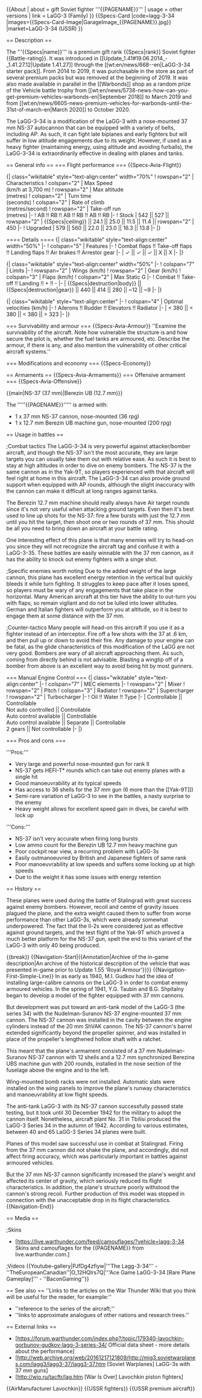 {{About
| about = gift Soviet fighter '''{{PAGENAME}}'''
| usage = other versions
| link = LaGG-3 (Family)
}}
{{Specs-Card
|code=lagg-3-34
|images={{Specs-Card-Image|GarageImage_{{PAGENAME}}.jpg}}
|market=LaGG-3-34 (USSR)
}}

== Description ==

<!-- ''In the description, the first part should be about the history of and the creation and combat usage of the aircraft, as well as its key features. In the second part, tell the reader about the aircraft in the game. Insert a screenshot of the vehicle, so that if the novice player does not remember the vehicle by name, he will immediately understand what kind of vehicle the article is talking about.'' -->

The '''{{Specs|name}}''' is a premium gift rank {{Specs|rank}} Soviet fighter {{Battle-rating}}. It was introduced in [[Update_1.41#19.06.2014_-_1.41.27.12|Update 1.41.27]] through the [[wt:en/news/668--en|LaGG-3-34 starter pack]]. From 2014 to 2019, it was purchasable in the store as part of several premium packs but was removed at the beginning of 2019. It was also made available in parallel in the [[Warbonds]] shop as a random prize of the Vehicle battle trophy from [[wt:en/news/5738-news-how-can-you-get-premium-vehicles-warbonds-en|September 2018]] to March 2019 and from [[wt:en/news/6605-news-premium-vehicles-for-warbonds-until-the-31st-of-march-en|March 2020]] to October 2020.

The LaGG-3-34 is a modification of the LaGG-3 with a nose-mounted 37 mm NS-37 autocannon that can be equipped with a variety of belts, including AP. As such, it can fight late biplanes and early fighters but will suffer in low altitude engagements due to its weight. However, if used as a heavy fighter (maintaining energy, using altitude and avoiding furballs), the LaGG-3-34 is extraordinarily effective in dealing with planes and tanks.

== General info ==
=== Flight performance ===
{{Specs-Avia-Flight}}

<!-- ''Describe how the aircraft behaves in the air. Speed, manoeuvrability, acceleration and allowable loads - these are the most important characteristics of the vehicle.'' -->

{| class="wikitable" style="text-align:center" width="70%"
! rowspan="2" | Characteristics
! colspan="2" | Max Speed<br>(km/h at 3,700 m)
! rowspan="2" | Max altitude<br>(metres)
! colspan="2" | Turn time<br>(seconds)
! colspan="2" | Rate of climb<br>(metres/second)
! rowspan="2" | Take-off run<br>(metres)
|-
! AB !! RB !! AB !! RB !! AB !! RB
|-
! Stock
| 542 || 527 || rowspan="2" | {{Specs|ceiling}} || 24.1 || 25.0 || 11.5 || 11.4 || rowspan="2" | 450
|-
! Upgraded
| 579 || 560 || 22.0 || 23.0 || 16.3 || 13.8
|-
|}

==== Details ====
{| class="wikitable" style="text-align:center" width="50%"
|-
! colspan="5" | Features
|-
! Combat flaps !! Take-off flaps !! Landing flaps !! Air brakes !! Arrestor gear
|-
| ✓ || ✓ || ✓ || X || X <!-- ✓ -->
|-
|}

{| class="wikitable" style="text-align:center" width="50%"
|-
! colspan="7" | Limits
|-
! rowspan="2" | Wings (km/h)
! rowspan="2" | Gear (km/h)
! colspan="3" | Flaps (km/h)
! colspan="2" | Max Static G
|-
! Combat !! Take-off !! Landing !! + !! -
|-
| {{Specs|destruction|body}} || {{Specs|destruction|gear}} || 440 || 414 || 280 || ~12 || ~9
|-
|}

{| class="wikitable" style="text-align:center"
|-
! colspan="4" | Optimal velocities (km/h)
|-
! Ailerons !! Rudder !! Elevators !! Radiator
|-
| < 380 || < 380 || < 380 || > 323
|-
|}

=== Survivability and armour ===
{{Specs-Avia-Armour}}
''Examine the survivability of the aircraft. Note how vulnerable the structure is and how secure the pilot is, whether the fuel tanks are armoured, etc. Describe the armour, if there is any, and also mention the vulnerability of other critical aircraft systems.''

=== Modifications and economy ===
{{Specs-Economy}}

== Armaments ==
{{Specs-Avia-Armaments}}
=== Offensive armament ===
{{Specs-Avia-Offensive}}

<!-- ''Describe the offensive armament of the aircraft, if any. Describe how effective the cannons and machine guns are in a battle, and also what belts or drums are better to use. If there is no offensive weaponry, delete this subsection.'' -->

{{main|NS-37 (37 mm)|Berezin UB (12.7 mm)}}

The '''''{{PAGENAME}}''''' is armed with:

- 1 x 37 mm NS-37 cannon, nose-mounted (36 rpg)
- 1 x 12.7 mm Berezin UB machine gun, nose-mounted (200 rpg)

== Usage in battles ==

<!-- ''Describe the tactics of playing in the aircraft, the features of using aircraft in a team and advice on tactics. Refrain from creating a "guide" - do not impose a single point of view, but instead, give the reader food for thought. Examine the most dangerous enemies and give recommendations on fighting them. If necessary, note the specifics of the game in different modes (AB, RB, SB).'' -->

;Combat tactics
The LaGG-3-34 is very powerful against attacker/bomber aircraft, and though the NS-37 isn't the most accurate, they are large targets you can usually take them out with relative ease. As such it is best to stay at high altitudes in order to dive on enemy bombers. The NS-37 is the same cannon as in the Yak-9T, so players experienced with that aircraft will feel right at home in this aircraft. The LaGG-3-34 can also provide ground support when equipped with AP rounds, although the slight inaccuracy with the cannon can make it difficult at long ranges against tanks.

The Berezin 12.7 mm machine should really always have Air target rounds since it's not very useful when attacking ground targets. Even then it's best used to line up shots for the NS-37: fire a few bursts with just the 12.7 mm until you hit the target, then shoot one or two rounds of 37 mm. This should be all you need to bring down an aircraft at your battle rating.

One interesting effect of this plane is that many enemies will try to head-on you since they will not recognize the aircraft tag and confuse it with a LaGG-3-35. These battles are easily winnable with the 37 mm cannon, as it has the ability to knock out enemy fighters with a singe shot.

;Specific enemies worth noting
Due to the added weight of the large cannon, this plane has excellent energy retention in the vertical but quickly bleeds it while turn fighting. It struggles to keep pace after it loses speed, so players must be wary of any engagements that take place in the horizontal. Many American aircraft at this tier have the ability to out-turn you with flaps, so remain vigilant and do not be lulled into lower altitudes. German and Italian fighters will outperform you at altitude, so it is best to engage them at some distance with the 37 mm.

;Counter-tactics
Many people will head-on this aircraft if you use it as a fighter instead of an interceptor. Fire off a few shots with the 37 at .6 km, and then pull up or down to avoid their fire. Any damage to your engine can be fatal, as the glide characteristics of this modification of the LaGG are not very good. Bombers are wary of all aircraft approaching them. As such, coming from directly behind is not advisable. Blasting a wingtip off of a bomber from above is an excellent way to avoid being hit by most gunners.

=== Manual Engine Control ===
{| class="wikitable" style="text-align:center"
|-
! colspan="7" | MEC elements
|-
! rowspan="2" | Mixer
! rowspan="2" | Pitch
! colspan="3" | Radiator
! rowspan="2" | Supercharger
! rowspan="2" | Turbocharger
|-
! Oil !! Water !! Type
|-
| Controllable || Controllable<br>Not auto controlled || Controllable<br>Auto control available || Controllable<br>Auto control available || Separate || Controllable<br>2 gears || Not controllable
|-
|}

=== Pros and cons ===

<!-- ''Summarise and briefly evaluate the vehicle in terms of its characteristics and combat effectiveness. Mark its pros and cons in the bulleted list. Try not to use more than 6 points for each of the characteristics. Avoid using categorical definitions such as "bad", "good" and the like - use substitutions with softer forms such as "inadequate" and "effective".'' -->

'''Pros:'''

- Very large and powerful nose-mounted gun for rank II
- NS-37 gets HEFI-T\* rounds which can take out enemy planes with a single hit
- Good manoeuvrability at its typical speeds
- Has access to 36 shells for the 37 mm gun (6 more than the [[Yak-9T]])
- Semi-rare variation of LaGG-3 to see in the battles, a nasty surprise to the enemy
- Heavy weight allows for excellent speed gain in dives, be careful with lock up

'''Cons:'''

- NS-37 isn't very accurate when firing long bursts
- Low ammo count for the Berezin UB 12.7 mm heavy machine gun
- Poor cockpit rear view, a recurring problem with LaGG-3s
- Easily outmanoeuvred by British and Japanese fighters of same rank
- Poor manoeuvrability at low speeds and suffers some locking up at high speeds
- Due to the weight it has some issues with energy retention

== History ==

<!-- ''Describe the history of the creation and combat usage of the aircraft in more detail than in the introduction. If the historical reference turns out to be too long, take it to a separate article, taking a link to the article about the vehicle and adding a block "/History" (example: <nowiki>https://wiki.warthunder.com/(Vehicle-name)/History</nowiki>) and add a link to it here using the <code>main</code> template. Be sure to reference text and sources by using <code><nowiki><ref></ref></nowiki></code>, as well as adding them at the end of the article with <code><nowiki><references /></nowiki></code>. This section may also include the vehicle's dev blog entry (if applicable) and the in-game encyclopedia description (under <code><nowiki>=== In-game description ===</nowiki></code>, also if applicable).'' -->

These planes were used during the battle of Stalingrad with great success against enemy bombers. However, recoil and centre of gravity issues plagued the plane, and the extra weight caused them to suffer from worse performance than other LaGG-3s, which were already somewhat underpowered. The fact that the Il-2s were considered just as effective against ground targets, and the test flight of the Yak-9T which proved a much better platform for the NS-37 gun, spelt the end to this variant of the LaGG-3 with only 40 being produced.

{{break}}
{{Navigation-Start|{{Annotation|Archive of the in-game description|An archive of the historical description of the vehicle that was presented in-game prior to Update 1.55 'Royal Armour'}}}}
{{Navigation-First-Simple-Line}}
In as early as 1940, M.I. Gudkov had the idea of installing large-calibre cannons on the LaGG-3 in order to combat enemy armoured vehicles. In the spring of 1941, Y.G. Taubin and B.G. Shpitalny began to develop a model of the fighter equipped with 37 mm cannons.

But development was put toward an anti-tank model of the LaGG-3 (the series 34) with the Nudelman-Suranov NS-37 engine-mounted 37 mm cannon. The NS-37 cannon was installed in the cavity between the engine cylinders instead of the 20 mm ShVAK cannon. The NS-37 cannon's barrel extended significantly beyond the propeller spinner, and was installed in place of the propeller's lengthened hollow shaft with a ratchet.

This meant that the plane's armament consisted of a 37 mm Nudelman-Suranov NS-37 cannon with 12 shells and a 12.7 mm synchronized Berezina UBS machine gun with 200 rounds, installed in the nose section of the fuselage above the engine and to the left.

Wing-mounted bomb racks were not installed. Automatic slats were installed on the wing panels to improve the plane's runway characteristics and manoeuvrability at low flight speeds.

The anti-tank LaGG-3 with its NS-37 cannon successfully passed state testing, but it took until 30 December 1942 for the military to adopt the cannon itself. Nonetheless, aircraft plant No. 31 in Tbilisi produced the LaGG-3 Series 34 in the autumn of 1942. According to various estimates, between 40 and 65 LaGG-3 Series 34 planes were built.

Planes of this model saw successful use in combat at Stalingrad. Firing from the 37 mm cannon did not shake the plane, and accordingly, did not affect firing accuracy, which was particularly important in battles against armoured vehicles.

But the 37 mm NS-37 cannon significantly increased the plane's weight and affected its center of gravity, which seriously reduced its flight characteristics. In addition, the plane's structure poorly withstood the cannon's strong recoil. Further production of this model was stopped in connection with the unacceptable drop in its flight characteristics.
{{Navigation-End}}

== Media ==

<!-- ''Excellent additions to the article would be video guides, screenshots from the game, and photos.'' -->

;Skins

- [https://live.warthunder.com/feed/camouflages/?vehicle=lagg-3-34 Skins and camouflages for the {{PAGENAME}} from live.warthunder.com.]

;Videos
{{Youtube-gallery|PJfDg4zfiyw|'''The Lagg-3-34''' - ''TheEuropeanCanadian''|O_12HQIrs7Q|'''Ace Game LaGG-3-34 [Rare Plane Gameplay]''' - ''BaconGaming''}}

== See also ==
''Links to the articles on the War Thunder Wiki that you think will be useful for the reader, for example:''

- ''reference to the series of the aircraft;''
- ''links to approximate analogues of other nations and research trees.''

== External links ==

<!-- ''Paste links to sources and external resources, such as:''
* ''topic on the official game forum;''
* ''other literature.'' -->

- [https://forum.warthunder.com/index.php?/topic/179340-lavochkin-gorbunov-gudkov-lagg-3-series-34/ Official data sheet - more details about the performance]
- [http://web.archive.org/web/20161217121809/http://mig3.sovietwarplanes.com/lagg3/lagg3-37/lagg3-37.htm <nowiki>[Soviet Warplanes]</nowiki> LaGG-3s with 37 mm guns]
- [http://wio.ru/tacftr/lag.htm <nowiki>[War Is Over]</nowiki> Lavochkin piston fighters]

{{AirManufacturer Lavochkin}}
{{USSR fighters}}
{{USSR premium aircraft}}
